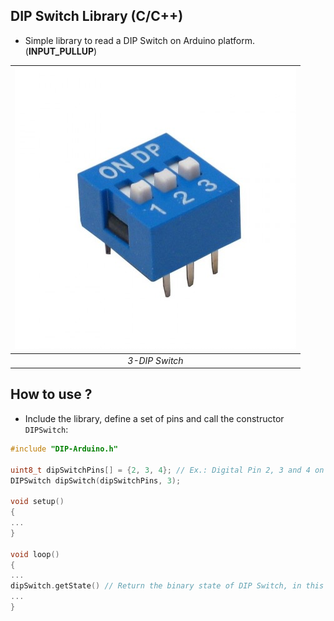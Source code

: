 ## DIP Switch Library (C/C++)
*   Simple library to read a DIP Switch on Arduino platform. (**INPUT_PULLUP**)

| ![DIPSwitch](./dipswitch3.jpg) |
| :----------------------------: |
|         *3-DIP Switch*         |

## How to use ?
*   Include the library, define a set of pins and call the constructor `DIPSwitch`:

```C++
#include "DIP-Arduino.h"
 
uint8_t dipSwitchPins[] = {2, 3, 4}; // Ex.: Digital Pin 2, 3 and 4 on Arduino
DIPSwitch dipSwitch(dipSwitchPins, 3);

void setup()
{
...
}
  
void loop()
{
...
dipSwitch.getState() // Return the binary state of DIP Switch, in this case [0..7]
...
}
```